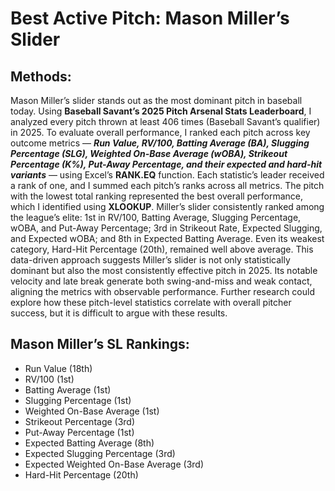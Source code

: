 # __Best Active Pitch: Mason Miller’s Slider__

## __Methods:__ 
Mason Miller’s slider stands out as the most dominant pitch in baseball today. Using __Baseball Savant’s 2025 Pitch Arsenal Stats Leaderboard__, I analyzed every pitch thrown at least 406 times (Baseball Savant’s qualifier) in 2025. To evaluate overall performance, I ranked each pitch across key outcome metrics — ***Run Value, RV/100, Batting Average (BA), Slugging Percentage (SLG), Weighted On-Base Average (wOBA), Strikeout Percentage (K%), Put-Away Percentage, and their expected and hard-hit variants*** — using Excel’s __RANK.EQ__ function. Each statistic’s leader received a rank of one, and I summed each pitch’s ranks across all metrics. The pitch with the lowest total ranking represented the best overall performance, which I identified using __XLOOKUP__.
Miller’s slider consistently ranked among the league’s elite: 1st in RV/100, Batting Average, Slugging Percentage, wOBA, and Put-Away Percentage; 3rd in Strikeout Rate, Expected Slugging, and Expected wOBA; and 8th in Expected Batting Average. Even its weakest category, Hard-Hit Percentage (20th), remained well above average.
This data-driven approach suggests Miller’s slider is not only statistically dominant but also the most consistently effective pitch in 2025. Its notable velocity and late break generate both swing-and-miss and weak contact, aligning the metrics with observable performance. Further research could explore how these pitch-level statistics correlate with overall pitcher success, but it is difficult to argue with these results.

## __Mason Miller’s SL Rankings:__
- Run Value (18th)
- RV/100 (1st)
- Batting Average (1st)
- Slugging Percentage (1st)
- Weighted On-Base Average (1st)
- Strikeout Percentage (3rd)
- Put-Away Percentage (1st)
- Expected Batting Average (8th)
- Expected Slugging Percentage (3rd)
- Expected Weighted On-Base Average (3rd)
- Hard-Hit Percentage (20th)
